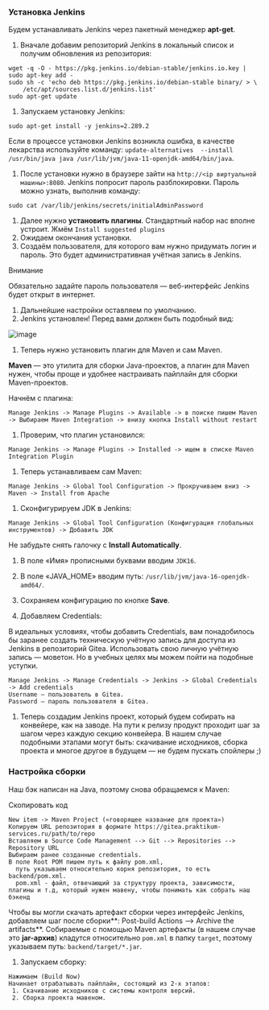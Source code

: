 ### Установка Jenkins

Будем устанавливать Jenkins через пакетный менеджер **apt-get**.

1. Вначале добавим репозиторий Jenkins в локальный список и получим обновления из репозитория:

```
wget -q -O - https://pkg.jenkins.io/debian-stable/jenkins.io.key | sudo apt-key add -
sudo sh -c 'echo deb https://pkg.jenkins.io/debian-stable binary/ > \
    /etc/apt/sources.list.d/jenkins.list'
sudo apt-get update 
```

1. Запускаем установку Jenkins:

```
sudo apt-get install -y jenkins=2.289.2 
```

Если в процессе установки Jenkins возникла ошибка, в качестве лекарства используйте команду: `update-alternatives  --install /usr/bin/java java /usr/lib/jvm/java-11-openjdk-amd64/bin/java`.

1. После установки нужно в браузере зайти на `http://<ip виртуальной машины>:8080`. Jenkins попросит пароль разблокировки. Пароль можно узнать, выполнив команду:

```
sudo cat /var/lib/jenkins/secrets/initialAdminPassword 
```

1. Далее нужно **установить плагины**. Стандартный набор нас вполне устроит. Жмём `Install suggested plugins`
2. Ожидаем окончания установки.
3. Создаём пользователя, для которого вам нужно придумать логин и пароль. Это будет административная учётная запись в Jenkins.

Внимание

Обязательно задайте пароль пользователя — веб-интерфейс Jenkins будет открыт в интернет.

1. Дальнейшие настройки оставляем по умолчанию.
2. Jenkins установлен! Перед вами должен быть подобный вид:

![image](https://pictures.s3.yandex.net/resources/07-result_1629881524.png)

1. Теперь нужно установить плагин для Maven и сам Maven.

**Maven** — это утилита для сборки Java-проектов, а плагин для Maven нужен, чтобы проще и удобнее настраивать пайплайн для сборки Maven-проектов.

Начнём с плагина:

```
Manage Jenkins -> Manage Plugins -> Available -> в поиске пишем Maven -> Выбираем Maven Integration -> внизу кнопка Install without restart 
```

1. Проверим, что плагин установился:

```
Manage Jenkins -> Manage Plugins -> Installed -> ищем в списке Maven Integration Plugin 
```

1. Теперь устанавливаем сам Maven:

```
Manage Jenkins -> Global Tool Configuration -> Прокручиваем вниз -> Maven -> Install from Apache 
```

1. Сконфигурируем JDK в Jenkins:

```
Manage Jenkins -> Global Tool Configuration (Конфигурация глобальных инструментов) -> Добавить JDK 
```

Не забудьте снять галочку с **Install Automatically**.

1. В поле «Имя» прописными буквами вводим `JDK16`.
2. В поле «JAVA_HOME» вводим путь: `/usr/lib/jvm/java-16-openjdk-amd64/`.
3. Сохраняем конфигурацию по кнопке **Save**.

1. Добавляем Credentials:

В идеальных условиях, чтобы добавить Credentials, вам понадобилось бы заранее создать техническую учётную запись для доступа из Jenkins в репозиторий Gitea. Использовать свою личную учётную запись — моветон. Но в учебных целях мы можем пойти на подобные уступки.

```
Manage Jenkins -> Manage Credentials -> Jenkins -> Global Credentials -> Add credentials
Username — пользователь в Gitea.
Password — пароль пользователя в Gitea. 
```

1. Теперь создадим Jenkins проект, который будем собирать на конвейере, как на заводе. На пути к релизу продукт проходит шаг за шагом через каждую секцию конвейера. В нашем случае подобными этапами могут быть: скачивание исходников, сборка проекта и многое другое в будущем — не будем пускать спойлеры ;)

### Настройка сборки

Наш бэк написан на Java, поэтому снова обращаемся к Maven:

Скопировать код

```
New item -> Maven Project («говорящее название для проекта»)
Копируем URL репозитория в формате https://gitea.praktikum-services.ru/path/to/repo 
Вставляем в Source Code Management --> Git --> Repositories --> Repository URL
Выбираем ранее созданные credentials.
В поле Root POM пишем путь к файлу pom.xml,
  путь указываем относительно корня репозитория, то есть backend/pom.xml.
  pom.xml - файл, отвечающий за структуру проекта, зависимости, плагины и т.д, который нужен мавену, чтобы понимать как собрать наш бэкенд 
```

Чтобы вы могли скачать артефакт сборки через интерфейс Jenkins, добавляем шаг после сборки**: Post-build Actions —> Archive the artifacts**. Собираемые с помощью Maven артефакты (в нашем случае это **jar-архив**) кладутся относительно `pom.xml` в папку `target`, поэтому указываем путь: `backend/target/*.jar`.

1. Запускаем сборку:

```
Нажимаем (Build Now)
Начинает отрабатывать пайплайн, состоящий из 2-х этапов:
 1. Скачивание исходников с системы контроля версий.
 2. Сборка проекта мавеном. 
```